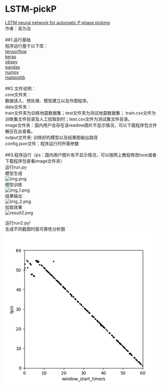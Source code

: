 # LSTM-pickP
[LSTM neural network for automatic P phase picking](https://github.com/withwu/LSTM-pickP) <br />
作者：吴为治<br />
<br />
##1.运行基础 <br />
程序运行基于以下库：<br />
[tensorflow](https://tensorflow.google.cn/install?hl=zh-cn) <br />
[keras](https://keras.io/) <br />
[obspy](https://github.com/obspy/obspy) <br />
[pandas](https://pandas.pydata.org/) <br />
[numpy](https://numpy.org/install/) <br />
[matplotlib](https://matplotlib.org/3.1.1/users/installing.html) <br />
<br />
##2.文件说明：<br />
core文件夹：<br />数据读入、预处理、模型建立以及作图程序。<br />
data文件夹：<br />train文件夹为训练地震数据集；test文件夹为测试地震数据集；
    train.csv文件为训练集文件目录及人工拾取到时；test.csv文件为测试集文件目录。<br />
image文件夹：国内用户会存在该readme图片不显示情况，可以下载程序包文件解压在此查看。<br />
output文件夹: 训练好的模型以及结果图输出路径<br />
config.json文件：程序运行时所需参数<br />
<br />
##3.程序运行（ps：国内用户图片有不显示情况，可以按网上教程修改host或者下载程序包查看image文件夹）<br />
运行run.py<br />
模型生成<br />![img.png](./image/img.png) <br />
模型训练<br />![img_1.png](./img_1.png) <br />
结果输出<br />![img_2.png](img_2.png) <br />
拾取效果<br />![result2.png](output/result2.png) <br />

运行run2.py!<br />
生成不同截图时窗可靠性分析图<br /> ![error.png](output/error.png) <br />
